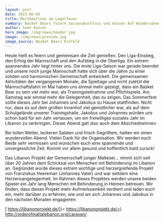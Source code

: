 ```yaml
---
layout: post
date: 2023-06-03
title: Marshmallows am Lagerfeuer
summary: Basket Bears feiern Saisonabschluss und müssen Auf Wiedersehen sagen.
author: Sven Kaiser
hero_image: /img/news/header.jpg
image: /img/news/preview.jpg
image_source: Basket Bears Krefeld
---
```

Heute hieß es feiern und gemeinsam die Zeit genießen. Den Liga-Einstieg, den Erfolg der Mannschaft und den Aufstieg in die Oberliga.
Ein extrem spannendes Jahr liegt hinter uns. Die erste Liga-Saison war gerade beendet und unsere noch junge Mannschaft hatte sich über die Jahre zu einer soliden und harmonischen Gemeinschaft entwickelt. Die gemeinsamen Aktivitäten der vergangenen Monate, die Spieltage und nicht zuletzt die Mannschaftsfahrt im Mai haben uns einmal mehr gezeigt, dass ein Basket Bear zu sein viel mehr war, als Trainingsteilnahme und Pflichtspiele.
Am Samstag war einmal mehr die Gelegenheit, das zu zeigen. Das Sommerfest sollte dieses Jahr bei Johannes und Jakobus zu Hause stattfinden.  Nicht nur, dass es auf dem großen Innenhof viel gemütlicher war, als auf dem Schulgelände unserer Trainingshalle. Jakobus und Johannes würden uns schon bald für ein Jahr verlassen, um ein freiwilliges soziales Jahr im Libanon zu verbringen. Dieser Abend galt also auch dem Abschiednehmen.

Bei tollen Wetter, leckeren Salaten und frisch Gegrilltem, hatten wir einen wundervollen Abend. Vielen Dank für die Organisation. Wir werden euch Beide sehr vermissen und wünschen euch eine spannende und unvergessliche Zeit. Kommt vor allem gesund und hoffentlich bald  zurück!

Das Libanon Projekt der Gemeinschaft junger Malteser…
nimmt sich seit über 20 Jahren dem Schicksal von Menschen mit Behinderung im Libanon an. Gegründet wurde dieses extrem wichtige und herzergreifende Projekt von Franziskus Heereman (Johannes Vater) und war seitdem eine Herzensangelegenheit. Im Rahmen dieses Projektes werden unsere beiden Spieler ein Jahr lang Menschen mit Behinderung in Heimen betreuen. 
Wir finden, dass dieses Projekt mehr Aufmerksamkeit verdient und laden euch ein, mehr darüber zu erfahren, wie und wo sich Johannes und Jakobus in den nächsten Monaten engagieren:

[
https://libanonprojekt.de/](< https://libanonprojekt.de/>)
<http://orderofmaltalebanon.org/caravan/>